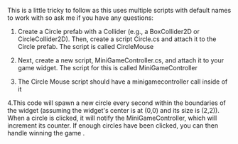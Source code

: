 This is a little tricky to follow as this uses multiple scripts with default names to work with so ask me if you have any questions:

1. Create a Circle prefab with a Collider (e.g., a BoxCollider2D or CircleCollider2D). 
Then, create a script Circle.cs and attach it to the Circle prefab. The script is called CircleMouse

2. Next, create a new script, MiniGameController.cs, and attach it to your game widget. The script for this is called MiniGameController

3. The Circle Mouse script should have a minigamecontroller call inside of it

4.This code will spawn a new circle every second within the boundaries of the widget (assuming the widget's center is at (0,0) and its 
size is (2,2)). When a circle is clicked, it will notify the MiniGameController, which will increment its counter. If enough circles 
have been clicked, you can then handle winning the game .
